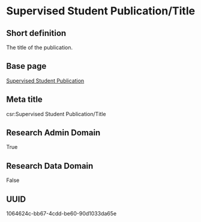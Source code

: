 # Supervised Student Publication/Title
## Short definition
The title of the publication.
## Base page
[Supervised Student Publication](../../Objects/Supervised%20Student%20Publication.md)
## Meta title
csr:Supervised Student Publication/Title
## Research Admin Domain
True
## Research Data Domain
False
## UUID
1064624c-bb67-4cdd-be60-90d1033da65e
